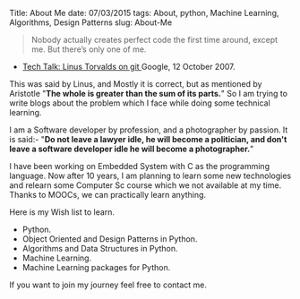Title: About Me
date: 07/03/2015
tags: About, python, Machine Learning, Algorithms, Design Patterns
slug: About-Me 



> Nobody actually creates perfect code the first time around, except me. But there’s only one of me.

* [Tech Talk: Linus Torvalds on git ](http://www.youtube.com/watch?v=4XpnKHJAok8) Google, 12 October 2007.

This was said by Linus, and Mostly it is correct, but as mentioned by Aristotle "**The whole is greater than the sum of its parts.**" So I am trying to write blogs about the problem which I face while doing some technical learning.

I am a Software developer by profession, and a photographer by passion. It is said:- "**Do not leave a lawyer idle, he will become a politician, and don't leave a software developer idle he will become a photographer.**"


I have been working on Embedded System with C as the programming language. Now after 10 years, I am planning to learn some new technologies and relearn some Computer Sc course which we not available at my time. Thanks to MOOCs, we can practically learn anything.

Here is my Wish list to learn.

* Python.
* Object Oriented and Design Patterns in Python.
* Algorithms and Data Structures in Python.
* Machine Learning.
* Machine Learning packages for Python.

If you want to join my journey feel free to contact me.
